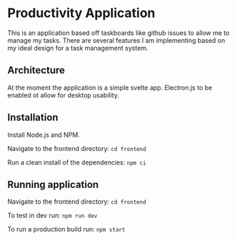 # Productivity Application

This is an application based off taskboards like github issues to allow me to manage my tasks. There are several features I am implementing based on my ideal design for a task management system.

## Architecture

At the moment the application is a simple svelte app. Electron.js to be enabled ot allow for desktop usability.

## Installation

Install Node.js and NPM.

Navigate to the frontend directory:
```cd frontend```

Run a clean install of the dependencies:
```npm ci```

## Running application

Navigate to the frontend directory:
```cd frontend```

To test in dev run:
```npm run dev```

To run a production build run:
```npm start```